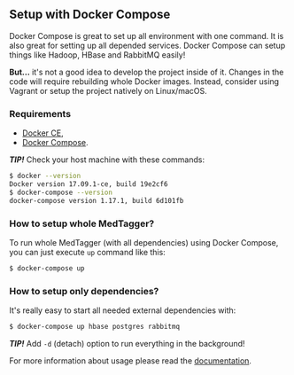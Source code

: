 Setup with Docker Compose
-------------------------

Docker Compose is great to set up all environment with one command. It is also great
 for setting up all depended services. Docker Compose can setup things like Hadoop,
 HBase and RabbitMQ easily!

**But...** it's not a good idea to develop the project inside of it. Changes in the
 code will require rebuilding whole Docker images. Instead, consider using Vagrant
 or setup the project natively on Linux/macOS.

### Requirements

 - [Docker CE](https://www.docker.com/community-edition),
 - [Docker Compose](https://docs.docker.com/compose/install/).

_**TIP!**_ Check your host machine with these commands:

```bash
$ docker --version
Docker version 17.09.1-ce, build 19e2cf6
$ docker-compose --version
docker-compose version 1.17.1, build 6d101fb
```

### How to setup whole MedTagger?

To run whole MedTagger (with all dependencies) using Docker Compose, you can just execute `up` command like this:

```bash
$ docker-compose up
```

### How to setup only dependencies?

It's really easy to start all needed external dependencies with:

```bash
$ docker-compose up hbase postgres rabbitmq
```

_**TIP!**_ Add `-d` (detach) option to run everything in the background!

For more information about usage please read the [documentation](https://docs.docker.com/compose/).

